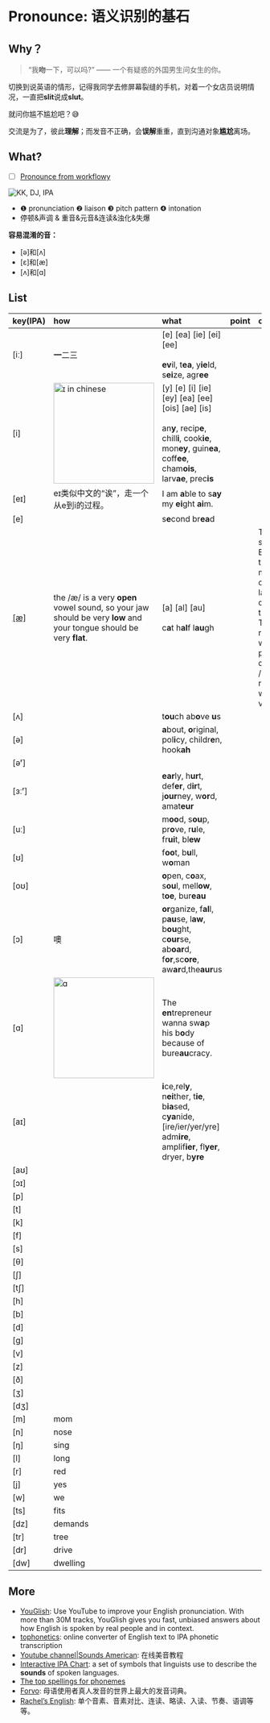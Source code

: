 # Pronounce: 语义识别的基石

## Why？

> “我**吻**一下，可以吗?”  —— 一个有疑惑的外国男生问女生的你。

切换到说英语的情形，记得我同学去修屏幕裂缝的手机，对着一个女店员说明情况，一直把**slit**说成**slut**。

就问你尴不尴尬吧？😅

交流是为了，彼此**理解**；而发音不正确，会**误解**重重，直到沟通对象**尴尬**离场。

## What?

- [ ] [Pronounce from workflowy](https://workflowy.com/s/BZDH.3WnFc2lF9o)

![KK, DJ, IPA](https://i.imgur.com/dgSqVyA.png)

* ❶  pronunciation ❷ liaison ❸ pitch pattern ❹ intonation 
* 停顿&声调 & 重音&元音&连读&浊化&失爆

**容易混淆的音：**

* [ə]和[ʌ] 
* [ɛ]和[æ]
* [ʌ]和[ɑ]

## List

|key(IPA)|how|what|point|comments|
|:--|:--|:--|:--|:--|
|[iː]|**一**二三| [e] [ea] [ie] [ei] [ee] <br><br> **ev**il, t**ea**, y**ie**ld, s**ei**ze, agr**ee** |||
|[i]| <img src="https://i.imgur.com/9qNxLQp.jpg" alt="ɪ in chinese" width="200"/>|[y] [e] [i] [ie] [ey] [ea] [ee] [ois] [ae] [is] <br> <br> an**y**, recip**e**, chill**i**, cook**ie**, mon**ey**, guin**ea**, coff**ee**, cham**ois**, larv**ae**, prec**is** |
|[eɪ]|eɪ类似中文的“诶”，走一个从e到i的过程。|I am **a**ble to s**ay** my **ei**ght **ai**m.||
|[e]||s**e**cond br**ea**d||
|[[æ]](https://www.youtube.com/watch?v=mynucZiy-Ug)| the /æ/ is a very **open** vowel sound, so your jaw should be very **low** and your tongue should be very **flat**.| [a] [al] [au]<br><br> c**a**t h**al**f l**au**gh||The /æ/ is specific to English, as the majority of other languages don't have this sound. That's the reason why many people distort the /æ/ or replace it with other vowels. |
|[ʌ]|| t**ou**ch ab**o**ve **u**s||
|[ə]|| **a**bout, **o**riginal, pol**i**cy, childr**e**n, hook**ah** ||
|[əʳ]||||
|[ɜːʳ]||**ear**ly, h**ur**t, def**er**, d**ir**t, j**our**ney, w**or**d, amat**eur** |
|[uː]||m**oo**d, s**ou**p, pr**o**ve, r**u**le, fr**ui**t, bl**ew**|
|[ʊ]||f**oo**t, b**u**ll, w**o**man|
|[oʊ]||**o**pen, c**o**ax,  s**ou**l, mell**ow**, t**oe**, bur**eau**|
|[ɔ]|噢|**or**ganize, f**al**l, p**au**se, l**aw**, b**ou**ght, c**our**se, ab**oar**d, f**or**,sc**ore**,  aw**ar**d,the**aur**us||
|[ɑ]| <img src="https://i.imgur.com/zEByL68.png" alt="ɑ" width="200"/>|The **en**trepreneur wanna sw**a**p his b**o**dy because of bure**au**cracy.|
|[aɪ]||**i**ce,rel**y**, n**ei**ther, t**ie**, b**ia**sed, c**ya**nide, [ire/ier/yer/yre] adm**ire**, amplif**ier**, fl**yer**, dryer, b**yre**|||
|[aʊ]|||
|[ɔɪ]||
|[p]||
|[t]|||
|[k]||
|[f]|
|[s]|
|[θ]||
|[ʃ]||
|[tʃ]|
|[h]||
|[b]||
|[d]|
|[g]||
|[v]|
|[z]|
|[ð]||
|[ʒ]||
|[dʒ]||
|[m]|mom
|[n]|nose
|[ŋ]|sing
|[l]|long
|[r]|red
|[j]|yes
|[w]|we
|[ts]| fits
|[dz]| demands
|[tr]| tree
|[dr]| drive
|[dw]| dwelling

## More 

* [YouGlish](https://youglish.com/): Use YouTube to improve your English pronunciation. With more than 30M tracks, YouGlish gives you fast, unbiased answers about how English is spoken by real people and in context. 
* [tophonetics](https://tophonetics.com/): online converter of English text to IPA phonetic transcription
* [Youtube channel|Sounds American](https://www.youtube.com/channel/UC-MSYk9R94F3TMuKAnQ7dDg/featured ): 在线美音教程
* [Interactive IPA Chart](http://www.ipachart.com/): a set of symbols that linguists use to describe the **sounds** of spoken languages.
* [The top spellings for phonemes](http://www.auburn.edu/academic/education/reading_genie/spcat.html)
* [Forvo](https://forvo.com/): 母语使用者真人发音的世界上最大的发音词典。
* [Rachel’s English](https://rachelsenglish.com/): 单个音素、音素对比、连读、略读、入读、节奏、语调等等。
